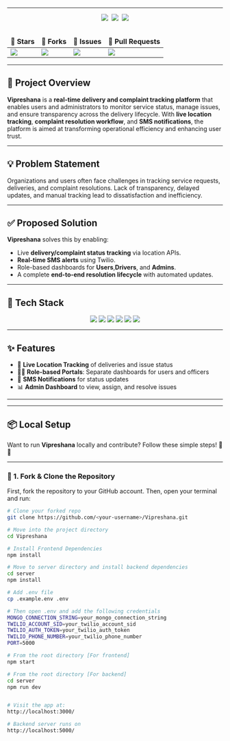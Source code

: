 

<hr>

<div align="center">
  <img src="https://forthebadge.com/images/badges/built-with-love.svg" />&nbsp;
  <img src="https://forthebadge.com/images/badges/uses-brains.svg" />&nbsp;
  <img src="https://forthebadge.com/images/badges/powered-by-responsibility.svg"/>
</div>
<br/>

<div align="center">
  <table>
    <thead>
      <tr>
        <td><strong>🌟 Stars</strong></td>
        <td><strong>🍴 Forks</strong></td>
        <td><strong>🐛 Issues</strong></td>
        <td><strong>🔔 Pull Requests</strong></td>
      </tr>
    </thead>
    <tbody>
      <tr>
        <td><a href="https://github.com/sailaja-adapa/vipreshana/stargazers"><img src="https://img.shields.io/github/stars/sailaja-adapa/vipreshana?style=for-the-badge&logo=github" /></a></td>
        <td><a href="https://github.com/sailaja-adapa/vipreshana/forks"><img src="https://img.shields.io/github/forks/sailaja-adapa/vipreshana?style=for-the-badge&logo=git" /></a></td>
        <td><img src="https://img.shields.io/github/issues-search/sailaja-adapa/vipreshana?query=is:issue&style=for-the-badge&label=Issues" /></td>
        <td><img src="https://img.shields.io/github/issues-search/sailaja-adapa/vipreshana?query=is:pr&style=for-the-badge&label=Pull%20Requests" /></td>
      </tr>
    </tbody>
  </table>
</div>

---

## 🚀 Project Overview

**Vipreshana** is a **real-time delivery and complaint tracking platform** that enables users and administrators to monitor service status, manage issues, and ensure transparency across the delivery lifecycle. With **live location tracking**, **complaint resolution workflow**, and **SMS notifications**, the platform is aimed at transforming operational efficiency and enhancing user trust.

---

## 💡 Problem Statement

Organizations and users often face challenges in tracking service requests, deliveries, and complaint resolutions. Lack of transparency, delayed updates, and manual tracking lead to dissatisfaction and inefficiency.

---

## ✅ Proposed Solution

**Vipreshana** solves this by enabling:
- Live **delivery/complaint status tracking** via location APIs.
- **Real-time SMS alerts** using Twilio.
- Role-based dashboards for **Users**,**Drivers**, and **Admins**.
- A complete **end-to-end resolution lifecycle** with automated updates.

---

## 🔧 Tech Stack

<div align="center"> 
  <img src="https://img.shields.io/badge/MongoDB-47A248?style=for-the-badge&logo=mongodb&logoColor=white" />
  <img src="https://img.shields.io/badge/Express.js-000000?style=for-the-badge&logo=express&logoColor=white" />
  <img src="https://img.shields.io/badge/React.js-61DAFB?style=for-the-badge&logo=react&logoColor=black" />
  <img src="https://img.shields.io/badge/Node.js-339933?style=for-the-badge&logo=node.js&logoColor=white" />
  <img src="https://img.shields.io/badge/TailwindCSS-38B2AC?style=for-the-badge&logo=tailwind-css&logoColor=white" />
  <img src="https://img.shields.io/badge/Twilio-F22F46?style=for-the-badge&logo=twilio&logoColor=white" />
</div>

---

## ✨ Features

- 📍 **Live Location Tracking** of deliveries and issue status
- 🧑‍💻 **Role-based Portals**: Separate dashboards for users and officers
- 📲 **SMS Notifications** for status updates
- 📊 **Admin Dashboard** to view, assign, and resolve issues

---

---

## 📦 Local Setup

Want to run **Vipreshana** locally and contribute? Follow these simple steps! 🚀✨

---

### 🍴 1. Fork & Clone the Repository

First, fork the repository to your GitHub account. Then, open your terminal and run:

```bash
# Clone your forked repo
git clone https://github.com/<your-username>/Vipreshana.git

# Move into the project directory
cd Vipreshana

# Install Frontend Dependencies
npm install

# Move to server directory and install backend dependencies
cd server
npm install

# Add .env file
cp .example.env .env

# Then open .env and add the following credentials
MONGO_CONNECTION_STRING=your_mongo_connection_string
TWILIO_ACCOUNT_SID=your_twilio_account_sid
TWILIO_AUTH_TOKEN=your_twilio_auth_token
TWILIO_PHONE_NUMBER=your_twilio_phone_number
PORT=5000

# From the root directory [For frontend]
npm start

# From the root directory [For backend]
cd server
npm run dev


# Visit the app at:
http://localhost:3000/ 

# Backend server runs on
http://localhost:5000/
